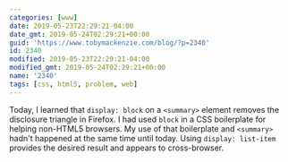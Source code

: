 ```yaml
---
categories: [www]
date: 2019-05-23T22:29:21-04:00
date_gmt: 2019-05-24T02:29:21+00:00
guid: 'https://www.tobymackenzie.com/blog/?p=2340'
id: 2340
modified: 2019-05-23T22:29:21-04:00
modified_gmt: 2019-05-24T02:29:21+00:00
name: '2340'
tags: [css, html5, problem, web]
---
```


Today, I learned that `display: block` on a `<summary>` element removes the disclosure triangle in Firefox.<!--more-->  I had used `block` in a CSS boilerplate for helping non-HTML5 browsers.  My use of that boilerplate and `<summary>` hadn't happened at the same time until today.  Using `display: list-item` provides the desired result and appears to cross-browser.
